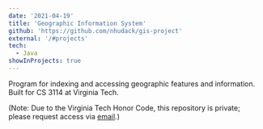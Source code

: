 ```yaml
---
date: '2021-04-19'
title: 'Geographic Information System'
github: 'https://github.com/nhudack/gis-project'
external: '/#projects'
tech:
  - Java
showInProjects: true
---
```


Program for indexing and accessing geographic features and information. Built for CS 3114 at Virginia Tech.

(Note: Due to the Virginia Tech Honor Code, this repository is private; please request access via [email](mailto:nhudack@gmail.com).)
